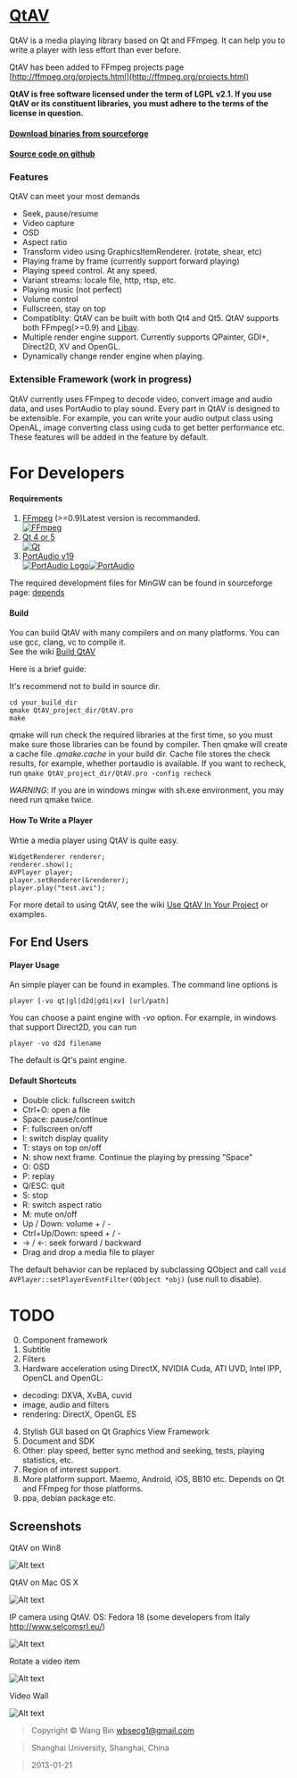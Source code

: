 # [QtAV](https://sourceforge.net/projects/qtav)

QtAV is a media playing library based on Qt and FFmpeg. It can help you to write a player
with less effort than ever before.

QtAV has been added to FFmpeg projects page [http://ffmpeg.org/projects.html](http://ffmpeg.org/projects.html)

**QtAV is free software licensed under the term of LGPL v2.1. If you use QtAV or its constituent libraries,
you must adhere to the terms of the license in question.**

#### [Download binaries from sourceforge](https://sourceforge.net/projects/qtav)
#### [Source code on github](https://github.com/wang-bin/QtAV)

### Features

QtAV can meet your most demands

- Seek, pause/resume
- Video capture
- OSD
- Aspect ratio
- Transform video using GraphicsItemRenderer. (rotate, shear, etc)
- Playing frame by frame (currently support forward playing)
- Playing speed control. At any speed.
- Variant streams: locale file, http, rtsp, etc.
- Playing music (not perfect)
- Volume control
- Fullscreen, stay on top
- Compatiblity: QtAV can be built with both Qt4 and Qt5. QtAV supports
  both FFmpeg(>=0.9) and [Libav](http://libav.org).
- Multiple render engine support. Currently supports QPainter, GDI+, Direct2D, XV and OpenGL.
- Dynamically change render engine when playing.

### Extensible Framework (work in progress)

  QtAV currently uses FFmpeg to decode video, convert image and audio data, and uses PortAudio to play
  sound. Every part in QtAV is designed to be extensible. For example, you can write your audio output
  class using OpenAL, image converting class using cuda to get better performance etc. These features
  will be added in the feature by default.


# For Developers

#### Requirements

1. [FFmpeg](http://ffmpeg.org) (>=0.9)Latest version is recommanded.  
[![FFmpeg](http://ffmpeg.org/ffmpeg-logo.png)](http://ffmpeg.org)
2. [Qt 4 or 5](http://qt-project.org/downloads)  
[![Qt](http://blog.qt.digia.com/wp-content/themes/qt_blog/images/Qt_master_logo_CMYK_noback.gif)](http://qt-project.org)
3. [PortAudio v19](http://www.portaudio.com/download.html)  
[![PortAudio Logo](http://www.portaudio.com/images/portaudio_logo.png)](http://www.portaudio.com)[![PortAudio](http://www.portaudio.com/images/portaudio_logotext.png)](http://www.portaudio.com)

The required development files for MinGW can be found in sourceforge
page: [depends](https://sourceforge.net/projects/qtav/files/depends)

#### Build

You can build QtAV with many compilers and on many platforms. You can use gcc, clang, vc to compile it.  
See the wiki [Build QtAV](https://github.com/wang-bin/QtAV/wiki/Build-QtAV)

Here is a brief guide:

It's recommend not to build in source dir.  

    cd your_build_dir
    qmake QtAV_project_dir/QtAV.pro
    make

qmake will run check the required libraries at the first time, so you must make sure those libraries can be found by compiler.
Then qmake will create a cache file _.qmake.cache_ in your build dir. Cache file stores the check results, for example, whether portaudio is available. If you want to recheck, run `qmake QtAV_project_dir/QtAV.pro -config recheck`

_WARNING_: If you are in windows mingw with sh.exe environment, you may need run qmake twice.



#### How To Write a Player

Wrtie a media player using QtAV is quite easy.

    WidgetRenderer renderer;
    renderer.show();
    AVPlayer player;
    player.setRenderer(&renderer);
    player.play("test.avi");

For more detail to using QtAV, see the wiki [Use QtAV In Your Project](https://github.com/wang-bin/QtAV/wiki/Use-QtAV-In-Your-Projects) or examples.


For End Users
-------------

#### Player Usage

An simple player can be found in examples. The command line options is

    player [-vo qt|gl|d2d|gdi|xv] [url/path]

You can choose a paint engine with _-vo_ option. For example, in windows that support Direct2D, you can run

    player -vo d2d filename

The default is Qt's paint engine.

#### Default Shortcuts

- Double click: fullscreen switch
- Ctrl+O: open a file
- Space: pause/continue
- F: fullscreen on/off
- I: switch display quality
- T: stays on top on/off
- N: show next frame. Continue the playing by pressing "Space"
- O: OSD
- P: replay
- Q/ESC: quit
- S: stop
- R: switch aspect ratio
- M: mute on/off
- Up / Down: volume + / -
- Ctrl+Up/Down: speed + / -
- -> / <-: seek forward / backward
- Drag and drop a media file to player


The default behavior can be replaced by subclassing QObject and call `void AVPlayer::setPlayerEventFilter(QObject *obj)` (use null to disable).


# TODO

0. Component framework
1. Subtitle
2. Filters
3. Hardware acceleration using DirectX, NVIDIA Cuda, ATI UVD, Intel IPP, OpenCL and OpenGL:
  * decoding: DXVA, XvBA, cuvid
  * image, audio and filters
  * rendering: DirectX, OpenGL ES
4. Stylish GUI based on Qt Graphics View Framework
5. Document and SDK
6. Other: play speed, better sync method and seeking, tests, playing statistics, etc.
7. Region of interest support.
8. More platform support. Maemo, Android, iOS, BB10 etc. Depends on Qt and FFmpeg for those platforms.  
9. ppa, debian package etc.

Screenshots
----------

QtAV on Win8

![Alt text](https://sourceforge.net/p/qtav/screenshot/win8.png "simple player")

QtAV on Mac OS X

![Alt text](https://sourceforge.net/p/qtav/screenshot/mac.jpg "simple player on Mac")

IP camera using QtAV. OS: Fedora 18 (some developers from Italy http://www.selcomsrl.eu/)

![Alt text](https://sourceforge.net/projects/qtav/screenshots/ip_camera.jpg "ip camera")

Rotate a video item

![Alt text](https://sourceforge.net/p/qtav/screenshot/QtAV_videoitem.jpg "rotated video")

Video Wall

![Alt text](https://sourceforge.net/p/qtav/screenshot/videowall.png "video wall")


> Copyright &copy; Wang Bin wbsecg1@gmail.com

> Shanghai University, Shanghai, China

> 2013-01-21
